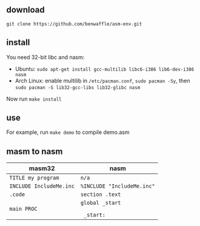 download
----
`git clone https://github.com/benwaffle/asm-env.git`

install
----
You need 32-bit libc and nasm:
- Ubuntu: `sudo apt-get install gcc-multilib libc6-i386 lib6-dev-i386 nasm`
- Arch Linux: enable multilib in `/etc/pacman.conf`, `sudo pacman -Sy`, then `sudo pacman -S lib32-gcc-libs lib32-glibc nasm`

Now run `make install`

use
----
For example, run `make demo` to compile demo.asm

masm to nasm
----

masm32 | nasm
------ | ----
`TITLE my program` | `n/a`
`INCLUDE IncludeMe.inc` | `%INCLUDE "IncludeMe.inc"`
`.code` | `section .text`
`main PROC` | <code>global _start <br><br> _start: </code>
